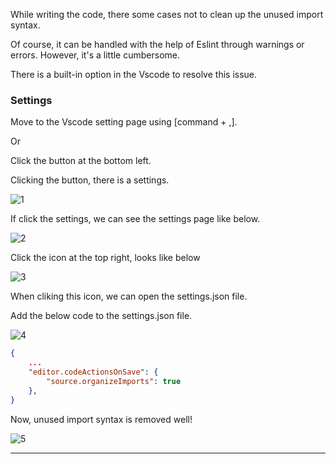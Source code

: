 While writing the code, there some cases not to clean up the unused import syntax.

Of course, it can be handled with the help of Eslint through warnings or errors. However, it's a little cumbersome.

There is a built-in option in the Vscode to resolve this issue.

### Settings
Move to the Vscode setting page using [command + ,].

Or

Click the button at the bottom left.

Clicking the button, there is a settings.

![1](https://github.com/jinscodes/Blog_nextJS/assets/87598134/4011333b-2b20-4886-9749-7541723ef539)

If click the settings, we can see the settings page like below. 

![2](https://github.com/jinscodes/Blog_nextJS/assets/87598134/e6767aef-9889-4aa3-adec-c080246a8437)

Click the icon at the top right, looks like below 

![3](https://github.com/jinscodes/Blog_nextJS/assets/87598134/25656931-f780-4b79-9284-824ec711d584)

When cliking this icon, we can open the settings.json file.

Add the below code to the settings.json file.

![4](https://github.com/jinscodes/Blog_nextJS/assets/87598134/f55ab3bd-87b6-49df-8496-f2f97d523421)

```json
{
	...
	"editor.codeActionsOnSave": {
		"source.organizeImports": true
	},
}
```

Now, unused import syntax is removed well!

![5](https://github.com/jinscodes/Blog_nextJS/assets/87598134/d2681c62-74eb-4d47-938e-6233d12b0f46)

---
[](https://stackoverflow.com/questions/46722701/is-there-a-way-to-remove-unused-imports-and-declarations-from-angular-2)

[](https://webruden.tistory.com/1069)